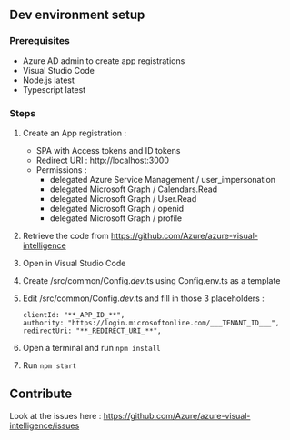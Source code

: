 ## Dev environment setup

### Prerequisites

- Azure AD admin to create app registrations
- Visual Studio Code 
- Node.js latest
- Typescript latest

### Steps

1. Create an App registration :

      * SPA with Access tokens and ID tokens
      * Redirect URI : http://localhost:3000
      * Permissions :
         * delegated Azure Service Management / user_impersonation
         * delegated Microsoft Graph / Calendars.Read
         * delegated Microsoft Graph / User.Read
         * delegated Microsoft Graph / openid
         * delegated Microsoft Graph / profile

1. Retrieve the code from https://github.com/Azure/azure-visual-intelligence
1. Open in Visual Studio Code
1. Create /src/common/Config._dev_.ts using Config.env.ts as a template
1. Edit /src/common/Config._dev_.ts and fill in those 3 placeholders :
   ```
   clientId: "**_APP_ID_**",
   authority: "https://login.microsoftonline.com/___TENANT_ID___",
   redirectUri: "**_REDIRECT_URI_**",
   ```
1. Open a terminal and run `npm install`
1. Run `npm start`

## Contribute

Look at the issues here :
https://github.com/Azure/azure-visual-intelligence/issues
